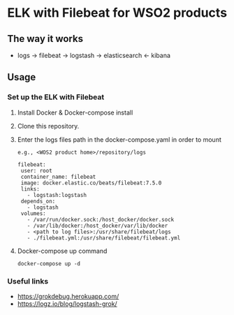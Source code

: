 # ELK with Filebeat for WSO2 products

## The way it works
- logs -> filebeat -> logstash -> elasticsearch <- kibana

## Usage

### Set up the ELK with Filebeat
1. Install Docker & Docker-compose install 
2. Clone this repository.
3. Enter the logs files path in the docker-compose.yaml in order to mount
   
   `e.g., <WOS2 product home>/repository/logs`
   
   ```
   filebeat:
    user: root
    container_name: filebeat
    image: docker.elastic.co/beats/filebeat:7.5.0
    links:
      - logstash:logstash
    depends_on:
      - logstash
    volumes:
      - /var/run/docker.sock:/host_docker/docker.sock
      - /var/lib/docker:/host_docker/var/lib/docker
      - <path to log files>:/usr/share/filebeat/logs
      - ./filebeat.yml:/usr/share/filebeat/filebeat.yml
   ```
4. Docker-compose up command
    ```
    docker-compose up -d
    ```
   
### Useful links
- https://grokdebug.herokuapp.com/
- https://logz.io/blog/logstash-grok/

